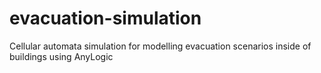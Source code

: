 # evacuation-simulation
Cellular automata simulation for modelling evacuation scenarios inside of buildings using AnyLogic
